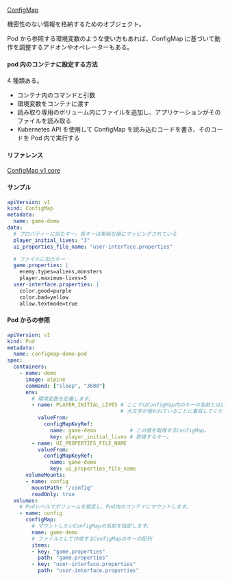 
[ConfigMap](https://kubernetes.io/ja/docs/concepts/configuration/configmap/)

機密性のない情報を格納するためのオブジェクト。

Pod から参照する環境変数のような使い方もあれば、ConfigMap に基づいて動作を調整するアドオンやオペレーターもある。


#### pod 内のコンテナに設定する方法

4 種類ある。

* コンテナ内のコマンドと引数
* 環境変数をコンテナに渡す
* 読み取り専用のボリューム内にファイルを追加し、アプリケーションがそのファイルを読み取る
* Kubernetes API を使用して ConfigMap を読み込むコードを書き、そのコードを Pod 内で実行する


#### リファレンス

[ConfigMap v1 core](https://kubernetes.io/docs/reference/generated/kubernetes-api/v1.23/#configmap-v1-core)


#### サンプル

```yaml
apiVersion: v1
kind: ConfigMap
metadata:
  name: game-demo
data:
  # プロパティーに似たキー。各キーは単純な値にマッピングされている
  player_initial_lives: "3"
  ui_properties_file_name: "user-interface.properties"

  # ファイルに似たキー
  game.properties: |
    enemy.types=aliens,monsters
    player.maximum-lives=5    
  user-interface.properties: |
    color.good=purple
    color.bad=yellow
    allow.textmode=true    
```


#### Pod からの参照

```yaml
apiVersion: v1
kind: Pod
metadata:
  name: configmap-demo-pod
spec:
  containers:
    - name: demo
      image: alpine
      command: ["sleep", "3600"]
      env:
        # 環境変数を定義します。
        - name: PLAYER_INITIAL_LIVES # ここではConfigMap内のキーの名前とは違い
                                     # 大文字が使われていることに着目してください。
          valueFrom:
            configMapKeyRef:
              name: game-demo           # この値を取得するConfigMap。
              key: player_initial_lives # 取得するキー。
        - name: UI_PROPERTIES_FILE_NAME
          valueFrom:
            configMapKeyRef:
              name: game-demo
              key: ui_properties_file_name
      volumeMounts:
      - name: config
        mountPath: "/config"
        readOnly: true
  volumes:
    # Podレベルでボリュームを設定し、Pod内のコンテナにマウントします。
    - name: config
      configMap:
        # マウントしたいConfigMapの名前を指定します。
        name: game-demo
        # ファイルとして作成するConfigMapのキーの配列
        items:
        - key: "game.properties"
          path: "game.properties"
        - key: "user-interface.properties"
          path: "user-interface.properties"
```

